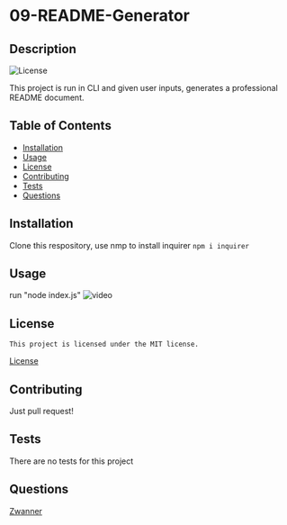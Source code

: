 # 09-README-Generator
## Description
 ![License](https://img.shields.io/badge/License-MIT-blue.svg)
 
 This project is run in CLI and given user inputs, generates a professional README document.
## Table of Contents
 * [Installation](#installation)
 * [Usage](#usage)
 * [License](#license)
 * [Contributing](#contributing)
 * [Tests](#tests)
 * [Questions](#questions)
## Installation
 Clone this respository, use nmp to install inquirer `npm i inquirer`
## Usage
 run "node index.js"
 ![video](https://youtu.be/dW8bbuqxBWM)
## License
    This project is licensed under the MIT license.
 [License](https://opensource.org/licenses/MIT)
## Contributing
 Just pull request!
## Tests
 There are no tests for this project
## Questions
 [Zwanner](https://github.com/Zwanner)
